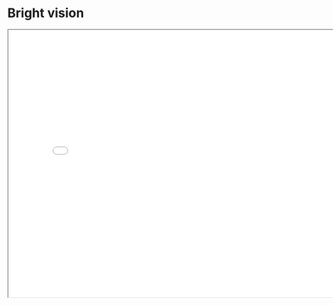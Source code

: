 # Bright vision

<iframe width="800" height="600" src="/aframe-boilerplate-master/index.html"></iframe>

